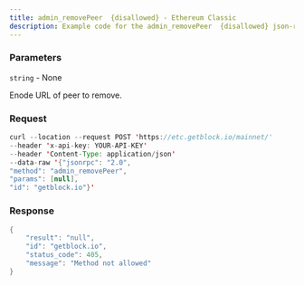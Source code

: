```yaml
---
title: admin_removePeer  {disallowed} - Ethereum Classic
description: Example code for the admin_removePeer  {disallowed} json-rpc method. Сomplete guide on how to use admin_removePeer  {disallowed} json-rpc in GetBlock.io Web3 documentation.
---
```


### Parameters


`string` - None

Enode URL of peer to remove.

### Request

``` java
curl --location --request POST 'https://etc.getblock.io/mainnet/' 
--header 'x-api-key: YOUR-API-KEY' 
--header 'Content-Type: application/json' 
--data-raw '{"jsonrpc": "2.0",
"method": "admin_removePeer",
"params": [null],
"id": "getblock.io"}'
```

###  Response

``` java
{
    "result": "null",
    "id": "getblock.io",
    "status_code": 405,
    "message": "Method not allowed"
}
```

